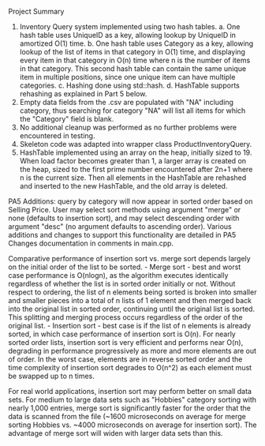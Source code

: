 Project Summary

1. Inventory Query system implemented using two hash tables.
    a. One hash table uses UniqueID as a key, allowing lookup by UniqueID in amortized O(1) time.
    b. One hash table uses Category as a key, allowing lookup of the list of items in that category in O(1) time, and displaying every item in that category in O(n) time where n is the number of items in that category. This second hash table can contain the same unique item in multiple positions, since one unique item can have multiple categories.
    c. Hashing done using std::hash.
    d. HashTable supports rehashing as explained in Part 5 below.
2. Empty data fields from the .csv are populated with "NA" including category, thus searching for category "NA" will list all items for which the "Category" field is blank.
3. No additional cleanup was performed as no further problems were encountered in testing.
4. Skeleton code was adapted into wrapper class ProductInventoryQuery.
5. HashTable implemented using an array on the heap, initially sized to 19. When load factor becomes greater than 1, a larger array is created on the heap, sized to the first prime number encountered after 2n+1 where n is the current size. Then all elements in the HashTable are rehashed and inserted to the new HashTable, and the old array is deleted.

PA5 Additions: query by category will now appear in sorted order based on Selling Price. User may select sort methods using argument "merge" or none (defaults to insertion sort), and may select descending order with argument "desc" (no argument defaults to ascending order). Various additions and changes to support this functionality are detailed in PA5 Changes documentation in comments in main.cpp.

Comparative performance of insertion sort vs. merge sort depends largely on the initial order of the list to be sorted.
	- Merge sort - best and worst case performance is O(nlogn), as the algorithm executes identically regardless of whether the list is in sorted order initially or not. Without respect to ordering, the list of n elements being sorted is broken into smaller and smaller pieces into a total of n lists of 1 element and then merged back into the original list in sorted order, continuing until the original list is sorted. This splitting and merging process occurs regardless of the order of the original list.
	- Insertion sort - best case is if the list of n elements is already sorted, in which case performance of insertion sort is O(n). For nearly sorted order lists, insertion sort is very efficient and performs near O(n), degrading in performance progressively as more and more elements are out of order. In the worst case, elements are in reverse sorted order and the time complexity of insertion sort degrades to O(n^2) as each element must be swapped up to n times.

For real world applications, insertion sort may perform better on small data sets. For medium to large data sets such as "Hobbies" category sorting with nearly 1,000 entries, merge sort is significantly faster for the order that the data is scanned from the file (~1600 microseconds on average for merge sorting Hobbies vs. ~4000 microseconds on average for insertion sort). The advantage of merge sort will widen with larger data sets than this.